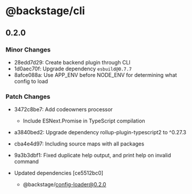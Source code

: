 # @backstage/cli

## 0.2.0
### Minor Changes

- 28edd7d29: Create backend plugin through CLI
- 1d0aec70f: Upgrade dependency `esbuild@0.7.7`
- 8afce088a: Use APP_ENV before NODE_ENV for determining what config to load

### Patch Changes

- 3472c8be7: Add codeowners processor
  
  - Include ESNext.Promise in TypeScript compilation
- a3840bed2: Upgrade dependency rollup-plugin-typescript2 to ^0.27.3
- cba4e4d97: Including source maps with all packages
- 9a3b3dbf1: Fixed duplicate help output, and print help on invalid command
- Updated dependencies [ce5512bc0]
  - @backstage/config-loader@0.2.0
